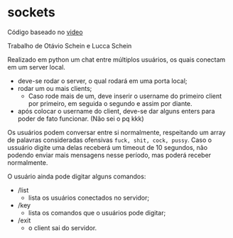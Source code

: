 # sockets

Código baseado no [video](https://www.youtube.com/watch?v=3QiPPX-KeSc)

Trabalho de Otávio Schein e Lucca Schein

Realizado em python um chat entre múltiplos usuários, os quais conectam em um server local.


- deve-se rodar o server, o qual rodará em uma porta local;
- rodar um ou mais clients;
  -  Caso rode mais de um, deve inserir o username do primeiro client por primeiro, em seguida o segundo e assim por diante.
- após colocar o username do client, deve-se dar alguns enters para poder de fato funcionar. (Não sei o pq kkk)

Os usuários podem conversar entre si normalmente, respeitando um array de palavras consideradas ofensivas `fuck, shit, cock, pussy`. Caso o ussuário digite uma delas receberá um timeout de 10 segundos, não podendo enviar mais mensagens nesse período, mas poderá receber normalmente.

O usuário ainda pode digitar alguns comandos:
 - /list
    - lista os usuários conectados no servidor;
 - /key
    - lista os comandos que o usuários pode digitar;
 - /exit
    - o client sai do servidor.
